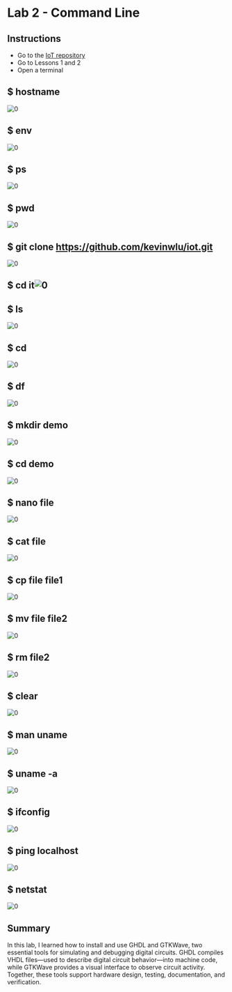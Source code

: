 # Lab 2 - Command Line

## Instructions

- Go to the [IoT repository](https://github.com/kevinwlu/iot) 
- Go to Lessons 1 and 2
- Open a terminal

## $ hostname
![0](Lab_01_HalfAdderCode.png)

## $ env
![0](Lab_01_HalfAdderCode.png)

## $ ps
![0](Lab_01_HalfAdderCode.png)

## $ pwd
![0](Lab_01_HalfAdderCode.png)

## $ git clone https://github.com/kevinwlu/iot.git
![0](Lab_01_HalfAdderCode.png)

## $ cd it![0](Lab_01_HalfAdderCode.png)

## $ ls
![0](Lab_01_HalfAdderCode.png)

## $ cd
![0](Lab_01_HalfAdderCode.png)

## $ df
![0](Lab_01_HalfAdderCode.png)

## $ mkdir demo
![0](Lab_01_HalfAdderCode.png)

## $ cd demo
![0](Lab_01_HalfAdderCode.png)

## $ nano file
![0](Lab_01_HalfAdderCode.png)

## $ cat file
![0](Lab_01_HalfAdderCode.png)

## $ cp file file1
![0](Lab_01_HalfAdderCode.png)

## $ mv file file2
![0](Lab_01_HalfAdderCode.png)

## $ rm file2
![0](Lab_01_HalfAdderCode.png)

## $ clear
![0](Lab_01_HalfAdderCode.png)

## $ man uname
![0](Lab_01_HalfAdderCode.png)

## $ uname -a
![0](Lab_01_HalfAdderCode.png)

## $ ifconfig
![0](Lab_01_HalfAdderCode.png)

## $ ping localhost
![0](Lab_01_HalfAdderCode.png)

## $ netstat
![0](Lab_01_HalfAdderCode.png)

## Summary
In this lab, I learned how to install and use GHDL and GTKWave, two essential tools for simulating and debugging digital circuits. GHDL compiles VHDL files—used to describe digital circuit behavior—into machine code, while GTKWave provides a visual interface to observe circuit activity. Together, these tools support hardware design, testing, documentation, and verification.

